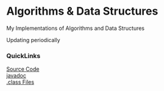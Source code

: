 # Algorithms & Data Structures
My Implementations of Algorithms and Data Structures

Updating periodically

### QuickLinks
[Source Code](/Algorithms/src/my)\
[javadoc](/Algorithms/doc)\
[.class Files](/Algorithms/bin/my)
